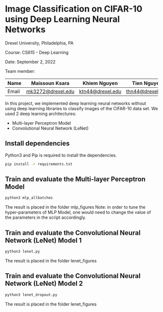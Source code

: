 # Image Classification on CIFAR-10 using Deep Learning Neural Networks

Drexel University, Philadelphia, PA

Course: CS615 - Deep Learning

Date: September 2, 2022

Team member:

| Name | Maissoun Ksara | Khiem Nguyen | Tien Nguyen | Chris Oriente |
| --- | --- | --- | --- | --- |
| Email | mk3272@drexel.edu | ktn44@drexel.edu | thn44@drexel.edu | co449@drexel.edu |

In this project, we implemented deep learning neural networks without using deep learning libraries to classify images of the CIFAR-10 data set. We used 2 deep learning architectures:

- Multi-layer Perceptron Model
- Convolutional Neural Network (LeNet)

## Install dependencies

Python3 and Pip is required to install the dependencies.

```bash
pip install -r requirements.txt
```

## Train and evaluate the Multi-layer Perceptron Model

```bash
python3 mlp_allbatches
```

The result is placed in the folder mlp_figures
Note: in order to tune the hyper-parameters of MLP Model, one would need to change the value of the parameters in the script accordingly.

## Train and evaluate the Convolutional Neural Network (LeNet) Model 1

```bash
python3 lenet.py
```

The result is placed in the folder lenet_figures

## Train and evaluate the Convolutional Neural Network (LeNet) Model 2

```bash
python3 lenet_dropout.py
```

The result is placed in the folder lenet_figures
